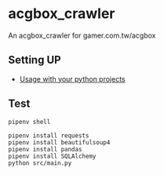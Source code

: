 # acgbox_crawler
An acgbox_crawler for gamer.com.tw/acgbox

## Setting UP

* [Usage with your python projects](https://github.com/hong539/setup_dev_environment/tree/main/programing_languages/python#usage-with-your-python-projects)

## Test

```shell
pipenv shell

pipenv install requests
pipenv install beautifulsoup4
pipenv install pandas
pipenv install SQLAlchemy
python src/main.py
```